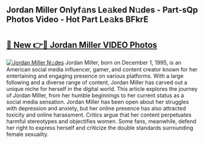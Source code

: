 ## Jordan Miller Onlyf𝚊ns Le𝚊ked N𝚞des - Part-sQp Photos Video - Hot Part Le𝚊ks BFkrE

# <h2><a href="http://ab62353.deff.icu/?id=Jordan+Miller">🔗 New 👉🔴 Jordan Miller VIDEO Photos</a></h2>

[![Jordan Miller N𝚞des](https://i.imgur.com/rIISA9y.gif)](http://ab62353.deff.icu/?id=Jordan+Miller)
Jordan Miller, born on December 1, 1995, is an American social media influencer, gamer, and content creator known for her entertaining and engaging presence on various platforms. With a large following and a diverse range of content, Jordan Miller has carved out a unique niche for herself in the digital world. This article explores the journey of Jordan Miller, from her humble beginnings to her current status as a social media sensation. Jordan Miller has been open about her struggles with depression and anxiety, but her online presence has also attracted toxicity and online harassment. Critics argue that her content perpetuates harmful stereotypes and objectifies women. Some fans, meanwhile, defend her right to express herself and criticize the double standards surrounding female sexuality.
